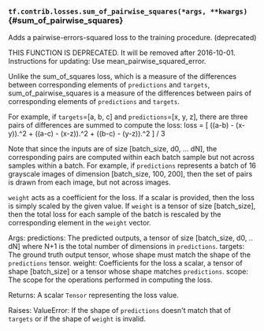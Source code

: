 ### `tf.contrib.losses.sum_of_pairwise_squares(*args, **kwargs)` {#sum_of_pairwise_squares}

Adds a pairwise-errors-squared loss to the training procedure. (deprecated)

THIS FUNCTION IS DEPRECATED. It will be removed after 2016-10-01.
Instructions for updating:
Use mean_pairwise_squared_error.

  Unlike the sum_of_squares loss, which is a measure of the differences between
  corresponding elements of `predictions` and `targets`, sum_of_pairwise_squares
  is a measure of the differences between pairs of corresponding elements of
  `predictions` and `targets`.

  For example, if `targets`=[a, b, c] and `predictions`=[x, y, z], there are
  three pairs of differences are summed to compute the loss:
    loss = [ ((a-b) - (x-y)).^2 + ((a-c) - (x-z)).^2 + ((b-c) - (y-z)).^2 ] / 3

  Note that since the inputs are of size [batch_size, d0, ... dN], the
  corresponding pairs are computed within each batch sample but not across
  samples within a batch. For example, if `predictions` represents a batch of
  16 grayscale images of dimension [batch_size, 100, 200], then the set of pairs
  is drawn from each image, but not across images.

  `weight` acts as a coefficient for the loss. If a scalar is provided, then the
  loss is simply scaled by the given value. If `weight` is a tensor of size
  [batch_size], then the total loss for each sample of the batch is rescaled
  by the corresponding element in the `weight` vector.

  Args:
    predictions: The predicted outputs, a tensor of size [batch_size, d0, .. dN]
      where N+1 is the total number of dimensions in `predictions`.
    targets: The ground truth output tensor, whose shape must match the shape of
      the `predictions` tensor.
    weight: Coefficients for the loss a scalar, a tensor of shape [batch_size]
      or a tensor whose shape matches `predictions`.
    scope: The scope for the operations performed in computing the loss.

  Returns:
    A scalar `Tensor` representing the loss value.

  Raises:
    ValueError: If the shape of `predictions` doesn't match that of `targets` or
      if the shape of `weight` is invalid.

